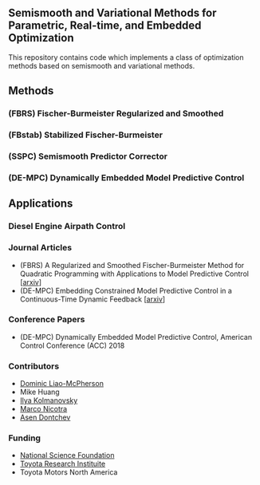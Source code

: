 ## Semismooth and Variational Methods for Parametric, Real-time, and Embedded Optimization

This repository contains code which implements a class of optimization methods based on semismooth and variational methods.

## Methods
### (FBRS) Fischer-Burmeister Regularized and Smoothed
### (FBstab) Stabilized Fischer-Burmeister 
### (SSPC) Semismooth Predictor Corrector
### (DE-MPC) Dynamically Embedded Model Predictive Control 

## Applications
### Diesel Engine Airpath Control

### Journal Articles
* (FBRS) A Regularized and Smoothed Fischer-Burmeister Method for Quadratic Programming with Applications to Model Predictive Control
[[arxiv](https://arxiv.org/abs/1807.03214)]
* (DE-MPC) Embedding Constrained Model Predictive Control in a Continuous-Time Dynamic Feedback [[arxiv](https://arxiv.org/abs/1709.06499)]

### Conference Papers
* (DE-MPC) Dynamically Embedded Model Predictive Control, American Control Conference (ACC) 2018

### Contributors 
* [Dominic Liao-McPherson](https://vodca.engin.umich.edu/profile/dominic-liao-mcpherson/)
* Mike Huang
* [Ilya Kolmanovsky](https://aero.engin.umich.edu/people/ilya-kolmanovsky/)
* [Marco Nicotra](https://vodca.engin.umich.edu/profile/marco-nicotra/)
* [Asen Dontchev](https://sites.google.com/site/adontchev/)

### Funding
* [National Science Foundation](https://www.nsf.gov/awardsearch/showAward?AWD_ID=1562209)
* [Toyota Research Instituite](https://www.tri.global/)
* Toyota Motors North America

